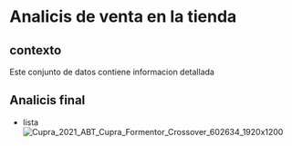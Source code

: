 # Analicis de venta en la tienda 

## contexto

Este conjunto de datos contiene informacion detallada

## Analicis final
- lista
![Cupra_2021_ABT_Cupra_Formentor_Crossover_602634_1920x1200](https://github.com/user-attachments/assets/4154d981-31d1-4e71-b239-23f33c5d6da6)
